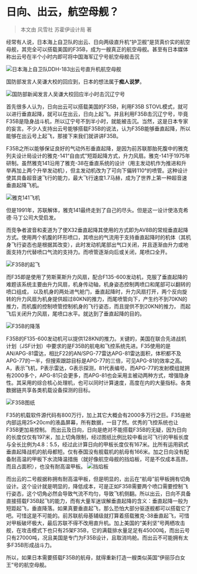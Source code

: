 # 日向、出云，航空母舰？
> 本文由 风雪社 苏霍伊设计局 著

经常有人说，日本海上自卫队的出云、日向两级直升机“护卫舰”是货真价实的航空母舰，其完全可以搭载美国的F35B，成为一艘真正的航空母舰。甚至有日本媒体称出云号在半个小时内即可将中国海军辽宁号航空母舰击沉

![日本海上自卫队DDH-183出云号直升机航空母舰](https://s1.ax1x.com/2018/02/15/9YR5kj.jpg)

国防部发言人吴谦大校的回应到，日本的想法属于**痴人说梦**。

![国防部新闻发言人吴谦大校回应半小时击沉辽宁号](https://s1.ax1x.com/2018/02/15/9YWZAH.jpg)

首先很多人认为，日向出云可以搭载美国的F35B，利用F35B STOVL模式，就可以进行垂直起降，就可以在出云，日向上起飞。并且利用F35B击沉辽宁号，毕竟F35B是隐身战斗机，所以辽宁号不到半小时，就能被击沉。当然，这是日本专家的妄言。不少人支持出云号能够搭载F35B的说法，认为F35B能够垂直起降，所以能够在出云号上起飞，那接下来我们就讲讲F35B。

F35B之所以能够保证良好的气动外形垂直起降，是因为前苏联那胎死腹中的雅克列夫设计局设计的雅克-141“自由式”短距起降方式，升力风扇。雅克-141于1975年研制。虽然雅克141沿用了雅克-38在垂直系统的设计（用主发动机作为推进和升举再加上两个升举发动机），但主发动机改为了可向下偏转110°的喷管。这种设计使其具备超音速飞行的能力，最大飞行速度1.7马赫，成为了世界上第一种超音速垂直起降飞机。

![雅克141飞机](https://s1.ax1x.com/2018/02/15/9YfBRI.jpg)

但是1991年，苏联解体，雅克141最终走到了自己的尽头。但是这一设计使洛克希德·马丁公司大受启发。

而竞争者波音和麦道为了使X32垂直起降其使用的方式即为AV8B的常规垂直起降方式。使用两个机腹的环形喷口，其喷出的气流用于支持垂直起降时的机体（其机身飞行姿态也是根据其改变），此时发动机尾部出气口关闭，并且逐渐由升力或地面支持力代替喷口气流的支持力。而喷管逐渐向后或关闭，尾喷口全开。

![F35B的起飞](https://s1.ax1x.com/2018/02/15/9YfhJs.jpg)

而F35即是使用了劳斯莱斯升力风扇，配合F135-600发动机，克服了垂直起降的难题该系统主要由升力风扇，机身传动轴，机身姿态控制两喷口和尾部可以翻转的喷口组成， 以及机身的两处进气舱门，垂直起降时，升力风扇打开，两个反向旋转的升力风扇为机身提供超过80KN的推力，而尾喷管向下，产生约不到70KN的推力，而机腹的控制喷管控制机身的飞行姿态，而且提供不到20KN的推力， 而起飞后关闭升力风扇，尾喷口水平。就达到了垂直起降的目的。

![F35B的降落](https://s1.ax1x.com/2018/02/15/9Yf5zq.jpg)

F35B的F135-600发动机可以提供128KN的推力。关键的，美国在联合先进战机计划（JSF计划）中要求的是F35B的航电和飞控系统先进。F35使用的是AN/APG-81雷达，相比F22的AN/SPG-77雷达APG-81雷达面积，体积都不及APG-77的一半，但搜索跟踪目标是APG-77的三倍，可见APG-81的效率之高。A，表示飞机，P表示雷达，G表示探测，81代表编号。而APG-77的发射模组就拥有2000多个，APG-81只会更多，而APG-81也会采用主被动两种方式，增强隐身性。其采用的综合核心处理机，也可以同时计算速度，高度在内的大量指标。各类数据链共享各类机载设备探测的目标。

![F35B图纸](https://s1.ax1x.com/2018/02/15/9YfTyV.jpg)

F35的机载软件源代码有800万行，加上其它大概会有2000多万行之巨。F35座舱内部运用25×20cm的液晶屏幕，所有数据，一目了然。优秀的飞控系统也让F35B更加易控制。 而出云及日向，日向是绝对不能搭载F35B的无疑，因为日向的长度仅仅有197米，加上切角限制，经过图纸比例比较中看出可飞行的甲板长度与全长比例为4.8：5.5，经过此计算日向的甲板长度仅有167米。比所有运用鹞式垂直起降战机的航母都短。仅有泰国没有舰载机的航母有166米。加之日向没有配备耐高温的甲板下水流降温措施（就好像航空母舰的挡焰板，可是不仅成本高昂，而且占面积），也没有耐高温甲板。
![挡焰板](https://s1.ax1x.com/2018/02/15/9Yffij.jpg)

而出云的二号舰据称拥有耐高温甲板，但是明显的，出云在“航母”前甲板拥有切角设计。这个设计就是明显的，降低成本，可是正如F35B需要两个喷口需要控制飞行姿态，这个切角必然会导致气流不均匀，导致飞机侧翻。所以出云，日向不具备直接搭载F35B起飞的能力，而有大量军迷误解垂直起降的含义：垂直起降一般为短距起飞，垂直降落。如果真要垂直起飞，那么恐怕大部分驱逐舰都可以搭载它了吧。可惜这是不可能的。前苏联航母基辅级就打算着搭载雅克-38垂直起飞，可惜对甲板破坏极大，最后苏联不得不改用直升机。加上美国的“美利坚”号两栖攻击舰，在攻击模式下也只有25架F35B，它的满载排水量足足有45000吨，而出云号只有27000吨，况且美国是专门为F35B设计，且取消坞舱。而出云不可能拥有太多F35B形成战斗力。

所以，如果日本需要搭载F35B的航母，就得重新打造一艘类似英国“伊丽莎白女王”号的航空母舰。



